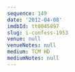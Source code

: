 ```yaml
---
sequence: 149
date: '2012-04-08'
imdbId: tt0045897
slug: i-confess-1953
venue: null
venueNotes: null
medium: TCM HD
mediumNotes: null
---
```


